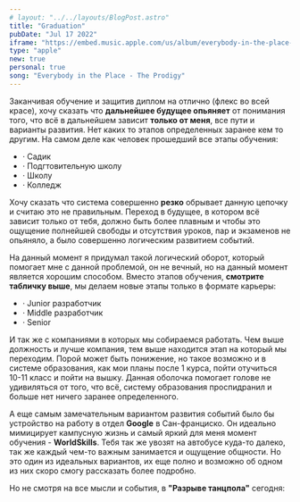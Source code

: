 ```yaml
---
# layout: "../../layouts/BlogPost.astro"
title: "Graduation"
pubDate: "Jul 17 2022"
iframe: "https://embed.music.apple.com/us/album/everybody-in-the-place-fairground-remix/1136813410?i=1136814781"
type: "apple"
new: true
personal: true
song: "Everybody in the Place - The Prodigy"
---
```


Заканчивая обучение и защитив диплом на отлично (флекс во всей красе), хочу сказать что **дальнейшее будущее опьяняет** от понимания того, что всё в дальнейшем зависит **только от меня**, все пути и варианты развития. Нет каких то этапов определенных заранее кем то другим. На самом деле как человек прошедший все этапы обучения:

- · Садик
- · Подгтовительную школу
- · Школу
- · Колледж

Хочу сказать что система совершенно **резко** обрывает данную цепочку и считаю это не правильным. Переход в будущее, в котором всё зависит только от тебя, должно быть более плавным и чтобы это ощущение полнейшей свободы и отсутствия уроков, пар и экзаменов не опьяняло, а было совершенно логическим развитием событий.

На данный момент я придумал такой логический оборот, который помогает мне с данной проблемой, он не вечный, но на данный момент является хорошим способом. Вместо этапов обучения, **смотрите табличку выше**, мы делаем новые этапы только в формате карьеры:

- · Junior разработчик
- · Middle разработчик
- · Senior

И так же с компаниями в которых мы собираемся работать. Чем выше должность и лучше компания, тем выше находится этап на который мы переходим. Порой может быть понижение, но такое возможно и в системе образования, как мои планы после 1 курса, пойти отучиться 10-11 класс и пойти на вышку. Данная оболочка помогает голове не удивиляться от того, что всё, систему образования проспидранил и больше нет ничего заранее определенного.

А еще самым замечательным вариантом развития событий было бы устройство на работу в отдел **Google** в Сан-франциско. Он идеально мимицирует кампусную жизнь и самый яркий для меня момент обучения - **WorldSkills**. Тебя так же увозят на автобусе куда-то далеко, так же каждый чем-то важным занимается и ощущение общности. Но это один из идеальных вариантов, их еще полно и возможно об одном из них скоро смогу рассказать более подробно.

Но не смотря на все мысли и события, в **"Разрыве танцпола"** сегодня:
